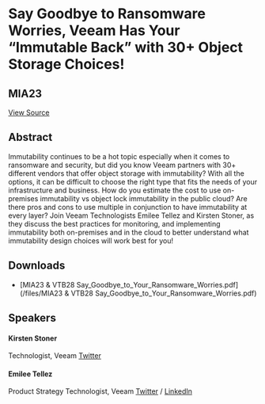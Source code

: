 # Say Goodbye to Ransomware Worries, Veeam Has Your “Immutable Back” with 30+ Object Storage Choices!
## MIA23
[View Source](https://connect.veeam.com/flow/veeam/veeamon2023/attendeeportal/page/sessioncatalog/session/1678314163960001bSbH)

## Abstract
Immutability continues to be a hot topic especially when it comes to ransomware and security, but did you know Veeam partners with 30+ different vendors that offer object storage with immutability? With all the options, it can be difficult to choose the right type that fits the needs of your infrastructure and business. How do you estimate the cost to use on-premises immutability vs object lock immutability in the public cloud? Are there pros and cons to use multiple in conjunction to have immutability at every layer? Join Veeam Technologists Emilee Tellez and Kirsten Stoner, as they discuss the best practices for monitoring, and implementing immutability both on-premises and in the cloud to better understand what immutability design choices will work best for you!

## Downloads
- [MIA23 & VTB28 Say_Goodbye_to_Your_Ransomware_Worries.pdf](/files/MIA23 & VTB28 Say_Goodbye_to_Your_Ransomware_Worries.pdf)

## Speakers
#### Kirsten Stoner
Technologist, Veeam
[Twitter](https://twitter.com/KStoner)
#### Emilee Tellez
Product Strategy Technologist, Veeam
[Twitter](https://twitter.com/vEm_Vino) / [LinkedIn](https://www.linkedin.com/in/emilee-tellez-36215071/)